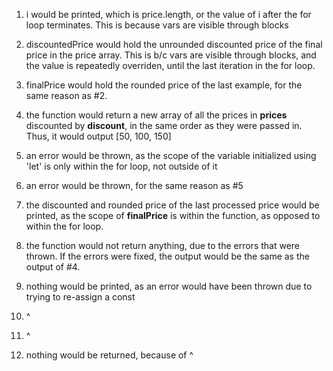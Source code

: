 1. i would be printed, which is price.length, or the value of i after the for loop terminates. This is because vars are visible through blocks
2. discountedPrice would hold the unrounded discounted price of the final price in the price array. This is b/c vars are visible through blocks, and the value 
is repeatedly overriden, until the last iteration in the for loop. 
3. finalPrice would hold the rounded price of the last example, for the same reason as #2. 
4. the function would return a new array of all the prices in **prices** discounted by **discount**, in the same order as they were passed in. Thus, it would output [50, 100, 150]

5. an error would be thrown, as the scope of the variable initialized using 'let' is only within the for loop, not outside of it
6. an error would be thrown, for the same reason as #5
7. the discounted and rounded price of the last processed price would be printed, as the scope of **finalPrice** is within the function, as opposed to within the for loop.
8. the function would not return anything, due to the errors that were thrown. If the errors were fixed, the output would be the same as the output of #4. 

9. nothing would be printed, as an error would have been thrown due to trying to re-assign a const
10. ^
11. ^
12. nothing would be returned, because of ^

